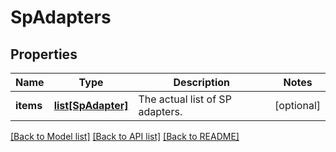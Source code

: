 # SpAdapters

## Properties
Name | Type | Description | Notes
------------ | ------------- | ------------- | -------------
**items** | [**list[SpAdapter]**](SpAdapter.md) | The actual list of SP adapters. | [optional] 

[[Back to Model list]](../README.md#documentation-for-models) [[Back to API list]](../README.md#documentation-for-api-endpoints) [[Back to README]](../README.md)


